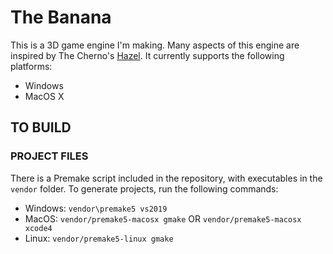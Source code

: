 # The Banana
This is a 3D game engine I'm making. Many aspects of this engine are inspired by The Cherno's [Hazel](https://github.com/TheCherno/Hazel). It currently supports the following platforms:
- Windows
- MacOS X

## TO BUILD
### PROJECT FILES
There is a Premake script included in the repository, with executables in the `vendor` folder. To generate projects, run the following commands:
- Windows: `vendor\premake5 vs2019`
- MacOS: `vendor/premake5-macosx gmake` OR `vendor/premake5-macosx xcode4`
- Linux: `vendor/premake5-linux gmake`